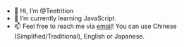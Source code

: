 - 👋 Hi, I’m @Teetrition
- 🌱 I’m currently learning JavaScript.
- 📫 Feel free to reach me via [email](mailto:pkj20000716@live.com)! You can use Chinese (Simplified/Traditional), English or Japanese.
